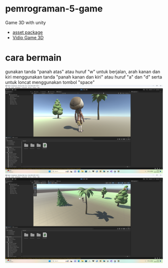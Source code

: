 # pemrograman-5-game

Game 3D with unity
- [asset package](https://drive.google.com/file/d/186YyevO7WCvSZvlyWjwggONdDd_xXZh5/view?usp=sharing)
- [Vidio Game 3D](https://drive.google.com/file/d/1sS5mwTwP0HMWNzz-oc1c0KrdIEHzUNYZ/view?usp=sharing)

# cara bermain
gunakan tanda "panah atas" atau huruf "w" untuk berjalan, arah kanan dan kiri menggunakan tanda "panah kanan dan kiri" atau huruf "a" dan "d" serta untuk loncat menggunakan tombol "space"
<img loading="lazy" width="700px" src="./game.png" alt="awal" />
<img loading="lazy" width="700px" src="./scene.png" alt="scenes" />
